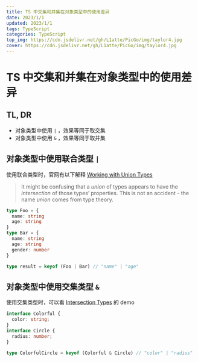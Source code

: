 ```yaml
---
title: TS 中交集和并集在对象类型中的使用差异
date: 2023/1/1
updated: 2023/1/1
tags: TypeScript
categories: TypeScript
top_img: https://cdn.jsdelivr.net/gh/L1atte/PicGo/img/taylor4.jpg
cover: https://cdn.jsdelivr.net/gh/L1atte/PicGo/img/taylor4.jpg
---
```

# TS 中交集和并集在对象类型中的使用差异

## TL, DR

- 对象类型中使用 `|` ，效果等同于取交集
- 对象类型中使用 `&` ，效果等同于取并集

## 对象类型中使用联合类型 `|`

使用联合类型时，官网有以下解释 [Working with Union Types](https://www.typescriptlang.org/docs/handbook/2/everyday-types.html#working-with-union-types)

> It might be confusing that a *union* of types appears to have the *intersection* of those types’ properties. This is not an accident - the name *union* comes from type theory.

```typescript
type Foo = {
  name: string
  age: string
}
type Bar = {
  name: string
  age: string
  gender: number
}

type result = keyof (Foo | Bar) // "name" | "age"
```

## 对象类型中使用交集类型 `&`

使用交集类型时，可以看 [Intersection Types](https://www.typescriptlang.org/docs/handbook/2/objects.html#intersection-types) 的 demo

```typescript
interface Colorful {
  color: string;
}
interface Circle {
  radius: number;
}

type ColorfulCircle = keyof (Colorful & Circle) // "color" | "radius"
```

